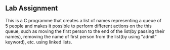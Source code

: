  ## Lab Assignment ##

 This is a C programme that creates a list of names representing a queue of 5 people and makes it possible to perform different actions on the this queue, such as moving the first person
 to the end of the list(by passing their names), removing the name of first person from the list(by using "admit" keyword), etc. using linked lists. 
